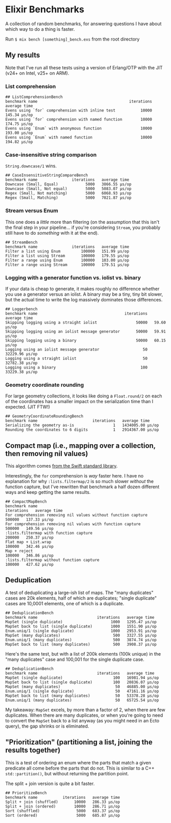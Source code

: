 # Elixir Benchmarks

A collection of random benchmarks, for answering questions I have about which way to do a thing is faster.

Run `$ mix bench [something]_bench.exs` from the root directory

## My results

Note that I've run all these tests using a version of Erlang/OTP with the JIT (v24+ on Intel, v25+ on ARM).

### List comprehension

```
## ListComprehensionBench
benchmark name                                        iterations   average time 
Evens using `for` comprehension with inline test           10000   145.34 µs/op
Evens using `for` comprehension with named function        10000   174.75 µs/op
Evens using `Enum` with anonymous function                 10000   193.00 µs/op
Evens using `Enum` with named function                     10000   194.82 µs/op
```

### Case-insensitive string comparison

`String.downcase/1` wins.

```
## CaseInsensitiveStringCompareBench
benchmark name               iterations   average time 
Downcase (Small, Equal)            5000   3866.55 µs/op
Downcase (Small, Not equal)        5000   5083.07 µs/op
Regex (Small, Not matching)        5000   6068.93 µs/op
Regex (Small, Matching)            5000   7021.87 µs/op
```

### Stream versus Enum

This one does a *little* more than filtering (on the assumption that this isn't the final step in your pipeline... if you're considering `Stream`, you probably still have to do *something* with it at the end).

```
## StreamBench
benchmark name               iterations   average time 
Filter a list using Enum         100000   151.99 µs/op
Filter a list using Stream       100000   179.55 µs/op
Filter a range using Enum        100000   103.00 µs/op
Filter a range using Stream      100000   179.51 µs/op
```

### Logging with a generator function vs. iolist vs. binary

If your data is cheap to generate, it makes roughly no difference
whether you use a generator versus an iolist. A binary may be a tiny, tiny bit
slower, but the actual time to write the log massively dominates those differences.

```
## Loggerbench
benchmark name                                      iterations   average time 
Skipping logging using a straight iolist                 50000   59.60 µs/op
Skipping logging using an iolist message generator       50000   59.91 µs/op
Skipping logging using a binary                          50000   60.15 µs/op
Logging using an iolist message generator                   50   32229.96 µs/op
Logging using a straight iolist                             50   32782.38 µs/op
Logging using a binary                                     100   33229.38 µs/op
```

### Geometry coordinate rounding

For large geometry collections, it looks like doing a `Float.round/2` on each
of the coordinates has a smaller impact on the serialization time than I expected.
(JIT FTW!)

```
## GeometryCoordinateRoundingBench
benchmark name                        iterations   average time 
Serializing the geometry as-is                 1   1434005.00 µs/op
Rounding the coordinates to 6 digits           1   2914367.00 µs/op
```

## Compact map (i.e., mapping over a collection, then removing nil values)

This algorithm comes [from the Swift standard library](https://developer.apple.com/documentation/swift/sequence/compactmap(_:)).

Interestingly, the `for` comprehension is *way* faster here. I have no explanation for why `:lists.filtermap/2` is so much slower *without* the function capture, but I've rewritten that benchmark a half dozen different ways and keep getting the same results. 

```
## CompactMapBench
benchmark name                                                  iterations   average time 
For comprehension removing nil values without function capture      500000   137.33 µs/op
For comprehension removing nil values with function capture         500000   149.56 µs/op
:lists.filtermap with function capture                              200000   250.37 µs/op
Flat map + List.wrap                                                100000   342.46 µs/op
Map + reject                                                        100000   346.86 µs/op
:lists.filtermap without function capture                           100000   427.62 µs/op
```

## Deduplication

A test of deduplicating a large-ish list of maps. The "many duplicates" cases are 20k elements, half of which are duplicates; "single duplicate" cases are 10,0001 elements, one of which is a duplicate.

```
## DeduplicationBench
benchmark name                          iterations   average time 
MapSet (single duplicate)                     1000   1295.47 µs/op
MapSet back to list (single duplicate)        1000   1551.90 µs/op
Enum.uniq/1 (single duplicate)                1000   2953.91 µs/op
MapSet (many duplicates)                       500   3327.55 µs/op
Enum.uniq/1 (many duplicates)                  500   3874.74 µs/op
MapSet back to list (many duplicates)          500   3908.37 µs/op
```

Here's the same test, but with a list of 200k elements (100k unique) in the "many duplicates" case and 100,001 for the single duplicate case.

```
## DeduplicationBench
benchmark name                          iterations   average time 
MapSet (single duplicate)                      100   16981.94 µs/op
MapSet back to list (single duplicate)         100   20836.07 µs/op
MapSet (many duplicates)                        50   46885.00 µs/op
Enum.uniq/1 (single duplicate)                  50   47161.16 µs/op
MapSet back to list (many duplicates)           50   53378.28 µs/op
Enum.uniq/1 (many duplicates)                   50   65725.54 µs/op
```

My takeaway: `MapSet` excels, by more than a factor of 2, when there are few duplicates. When there are many duplicates, or when you're going to need to convert the `MapSet` back to a list anyway (as you might need in an Ecto query), the gap shrinks or is eliminated.

## "Prioritization" (partitioning a list, joining the results together)

This is a test of ordering an enum where the parts that match a given predicate all come before
the parts that do not. This is similar to a C++ `std::partition()`, but without returning the partition point.

The split + join version is quite a bit faster.

```
## PrioritizeBench
benchmark name           iterations   average time 
Split + join (shuffled)       10000   286.33 µs/op
Split + join (ordered)        10000   286.71 µs/op
Sort (shuffled)                5000   683.37 µs/op
Sort (ordered)                 5000   685.87 µs/op
```
